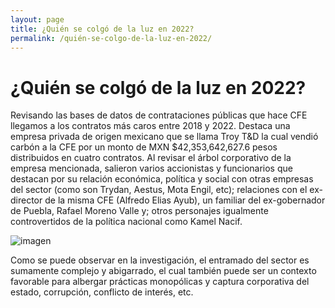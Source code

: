 ```yaml
---
layout: page
title: ¿Quién se colgó de la luz en 2022?
permalink: /quién-se-colgo-de-la-luz-en-2022/
---
```


# ¿Quién se colgó de la luz en 2022?

Revisando las bases de datos de contrataciones públicas que hace CFE llegamos a los contratos más caros entre 2018 y 2022. Destaca una empresa privada de origen mexicano que se llama Troy T&D la cual vendió carbón a la CFE por un monto de MXN $42,353,642,627.6 pesos distribuidos en cuatro contratos. Al revisar el árbol corporativo de la empresa mencionada, salieron varios accionistas y funcionarios que destacan por su relación económica, política y social con otras empresas del sector (como son Trydan, Aestus, Mota Engil, etc); relaciones con el ex-director de la misma CFE (Alfredo Elias Ayub), un familiar del ex-gobernador de Puebla, Rafael Moreno Valle y; otros personajes igualmente controvertidos de la política nacional como Kamel Nacif. 

![imagen](https://github.com/ProjectPODER/quien-es-quien-en-la-ien/assets/158624998/0d9309dd-4a96-42ee-ac0b-d5467851649f)


Como se puede observar en la investigación, el entramado del sector es sumamente complejo y abigarrado, el cual también puede ser un contexto favorable para albergar prácticas monopólicas y captura corporativa del estado, corrupción, conflicto de interés, etc.


